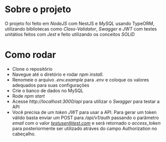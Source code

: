 # Sobre o projeto
O projeto foi feito em *NodeJS* com NestJS e *MySQL* usando TypeORM, utilizando bibliotecas como *Class-Validator*,  *Swagger* e *JWT* com testes unitátios feitos com *Jest* e feito utilizando os conceitos *SOLID*

# Como rodar
- Clone o repositório
- Navegue até o diretório e rodar *npm install*.
- Renomeie o arquivo *.env.example* para *.env* e coloque os valores adequados para suas configurações
- Crie o banco de dados no MySQL
- Rode *npm start*
- Acesse *http://localhost:3000/api* para utilizar o *Swagger* para testar a API
- Você precisa de um *token JWT* para usar a API. Para gerar um token válido basta enviar um POST para */api/v1/auth* passando o parâmetro *email* com o valor *testuser@test.com* e será retornado o *access_token* para posteriormente ser utilizado atráves do campo Authorization no cabeçalho.